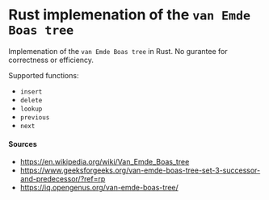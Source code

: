 # Rust implemenation of the `van Emde Boas tree`

Implemenation of the `van Emde Boas tree` in Rust. No gurantee for correctness or efficiency.

Supported functions:

- `insert`
- `delete`
- `lookup`
- `previous`
- `next`

#### Sources

- https://en.wikipedia.org/wiki/Van_Emde_Boas_tree
- https://www.geeksforgeeks.org/van-emde-boas-tree-set-3-successor-and-predecessor/?ref=rp
- https://iq.opengenus.org/van-emde-boas-tree/
